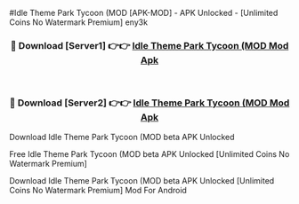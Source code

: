 #Idle Theme Park Tycoon (MOD [APK-MOD] - APK Unlocked - [Unlimited Coins No Watermark Premium] eny3k



<div align="center">

<h3>🔴 Download [Server1] 👉👉 <a href="https://momento.my/?title=Idle_Theme_Park_Tycoon_(MOD">Idle Theme Park Tycoon (MOD Mod Apk</a></h3><br>

<h3>🔴 Download [Server2] 👉👉 <a href="https://momento.my/?title=Idle_Theme_Park_Tycoon_(MOD">Idle Theme Park Tycoon (MOD Mod Apk</a></h3>
</div>



Download Idle Theme Park Tycoon (MOD beta APK Unlocked

Free Idle Theme Park Tycoon (MOD beta APK Unlocked [Unlimited Coins No Watermark Premium]

Download Idle Theme Park Tycoon (MOD beta APK Unlocked [Unlimited Coins No Watermark Premium] Mod For Android
